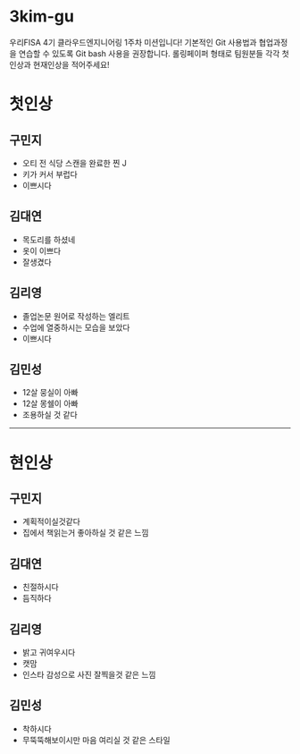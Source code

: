 # 3kim-gu
우리FISA 4기 클라우드엔지니어링 1주차 미션입니다!
기본적인 Git 사용법과 협업과정을 연습할 수 있도록 Git bash 사용을 권장합니다. 
롤링페이퍼 형태로 팀원분들 각각 첫인상과 현재인상을 적어주세요!

# 첫인상
## 구민지
- 오티 전 식당 스캔을 완료한 찐 J
- 키가 커서 부럽다
- 이쁘시다

## 김대연
- 목도리를 하셨네
- 옷이 이쁘다
- 잘생겼다

## 김리영
- 졸업논문 원어로 작성하는 엘리트
- 수업에 열중하시는 모습을 보았다
- 이쁘시다

## 김민성
- 12살 뭉실이 아빠
- 12살 몽쉘이 아빠
- 조용하실 것 같다

--- 

# 현인상

## 구민지
- 계획적이실것같다
- 집에서 책읽는거 좋아하실 것 같은 느낌

## 김대연
-  친절하시다
-  듬직하다

## 김리영
- 밝고 귀여우시다
- 캣맘
- 인스타 감성으로 사진 잘찍을것 같은 느낌

## 김민성
- 착하시다
- 무뚝뚝해보이시만 마음 여리실 것 같은 스타일
